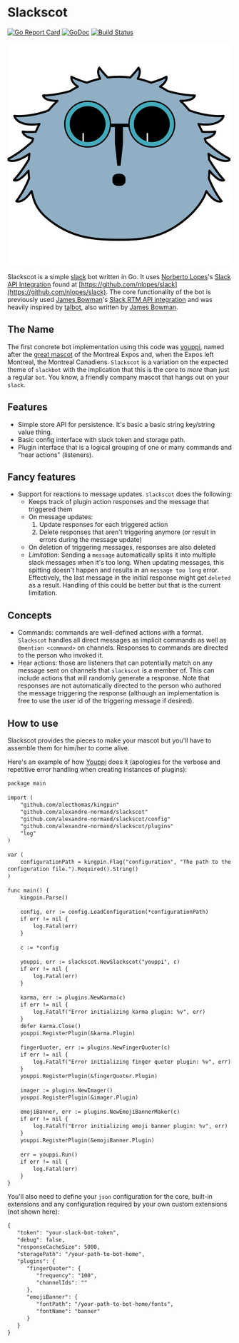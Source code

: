 Slackscot
=========

[![Go Report Card](https://goreportcard.com/badge/github.com/alexandre-normand/slackscot)](https://goreportcard.com/report/github.com/alexandre-normand/slackscot)
[![GoDoc](https://godoc.org/github.com/alexandre-normand/slackscot?status.svg)](https://godoc.org/github.com/alexandre-normand/slackscot)
[![Build Status](https://travis-ci.org/alexandre-normand/slackscot.svg)](https://travis-ci.org/alexandre-normand/slackscot)

![logo.svg](logo.svg)

Slackscot is a simple [slack](https://slack.com) bot written in Go. It uses [Norberto Lopes](https://github.com/nlopes)'s [Slack API Integration](https://github.com/nlopes/slack) found at [https://github.com/nlopes/slack](https://github.com/nlopes/slack). The core functionality of the bot is previously used [James Bowman](https://github.com/james-bowman)'s [Slack RTM API integration](https://github.com/james-bowman/slack) and was heavily inspired by [talbot](https://github.com/james-bowman/talbot), also written by [James Bowman](https://github.com/james-bowman). 

The Name
--------
The first concrete bot implementation using this code was [youppi](https://github.com/alexandre-normand/youppi), named after the [great mascot](https://en.wikipedia.org/wiki/Youppi!) of the Montreal Expos and, when the Expos left Montreal, the Montreal Canadiens. `Slackscot` is a variation on the expected theme of `slackbot` with the implication that this is the core to _more_ than just a regular `bot`. You know, a friendly company mascot that hangs out on your `slack`. 

Features
--------

* Simple store API for persistence. It's basic a basic string key/string value thing.
* Basic config interface with slack token and storage path. 
* Plugin interface that is a logical grouping of one or many commands and "hear actions" (listeners). 

Fancy features
--------------

* Support for reactions to message updates. `slackscot` does the following:
	- Keeps track of plugin action responses and the message that triggered them
	- On message updates:
		1. Update responses for each triggered action
		2. Delete responses that aren't triggering anymore (or result in errors during the message update)
	- On deletion of triggering messages, responses are also deleted
	- *Limitation*: Sending a `message` automatically splits it into multiple slack messages when it's too long. When updating messages,
	  this spitting doesn't happen and results in an `message too long` error. Effectively, the last message in the initial response might get
	  `deleted` as a result. Handling of this could be better but that is the current limitation.

Concepts
--------

* Commands: commands are well-defined actions with a format. `Slackscot` handles all direct messages as implicit commands as well as `@mention <command>` on channels. Responses to commands are directed to the person who
  invoked it.
* Hear actions: those are listeners that can potentially match on any message sent on channels that `slackscot` is a member of. This can include actions that will randomly generate a response. Note that responses
  are not automatically directed to the person who authored the message triggering the response (although an implementation is free to use the user id of the triggering message if desired). 

How to use
----------
Slackscot provides the pieces to make your mascot but you'll have to assemble them for him/her to come alive. 


Here's an example of how [Youppi](https://github.com/alexandre-normand/youppi) does it (apologies for the verbose and repetitive error handling when creating instances of plugins):
```
package main

import (
	"github.com/alecthomas/kingpin"
	"github.com/alexandre-normand/slackscot"
	"github.com/alexandre-normand/slackscot/config"
	"github.com/alexandre-normand/slackscot/plugins"
	"log"
)

var (
	configurationPath = kingpin.Flag("configuration", "The path to the configuration file.").Required().String()
)

func main() {
	kingpin.Parse()

	config, err := config.LoadConfiguration(*configurationPath)
	if err != nil {
		log.Fatal(err)
	}

	c := *config

	youppi, err := slackscot.NewSlackscot("youppi", c)
	if err != nil {
		log.Fatal(err)
	}

	karma, err := plugins.NewKarma(c)
	if err != nil {
		log.Fatalf("Error initializing karma plugin: %v", err)
	}
	defer karma.Close()
	youppi.RegisterPlugin(&karma.Plugin)

	fingerQuoter, err := plugins.NewFingerQuoter(c)
	if err != nil {
		log.Fatalf("Error initializing finger quoter plugin: %v", err)
	}
	youppi.RegisterPlugin(&fingerQuoter.Plugin)

	imager := plugins.NewImager()
	youppi.RegisterPlugin(&imager.Plugin)

	emojiBanner, err := plugins.NewEmojiBannerMaker(c)
	if err != nil {
		log.Fatalf("Error initializing emoji banner plugin: %v", err)
	}
	youppi.RegisterPlugin(&emojiBanner.Plugin)

	err = youppi.Run()
	if err != nil {
		log.Fatal(err)
	}
}

```

You'll also need to define your `json` configuration for the core, built-in extensions and any configuration required by your own custom extensions (not shown here):

```
{
   "token": "your-slack-bot-token",
   "debug": false,
   "responseCacheSize": 5000,
   "storagePath": "/your-path-to-bot-home",
   "plugins": {
      "fingerQuoter": {
         "frequency": "100",
         "channelIds": ""
      },
      "emojiBanner": {
         "fontPath": "/your-path-to-bot-home/fonts",
         "fontName": "banner"
      }
   }
}
```

